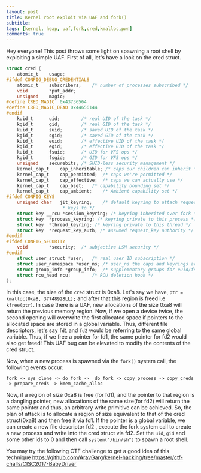 ```yaml
---
layout: post
title: Kernel root exploit via UAF and fork()
subtitle: 
tags: [kernel, heap, uaf,fork,cred,kmalloc,pwn]
comments: true
---
```


Hey everyone! This post throws some light on spawning a root shell by exploiting a simple UAF. First of all, let's have a look on the cred struct.

```c
struct cred {
    atomic_t    usage;
#ifdef CONFIG_DEBUG_CREDENTIALS
    atomic_t    subscribers;    /* number of processes subscribed */
    void        *put_addr;
    unsigned    magic;
#define CRED_MAGIC  0x43736564
#define CRED_MAGIC_DEAD 0x44656144
#endif
    kuid_t      uid;        /* real UID of the task */
    kgid_t      gid;        /* real GID of the task */
    kuid_t      suid;       /* saved UID of the task */
    kgid_t      sgid;       /* saved GID of the task */
    kuid_t      euid;       /* effective UID of the task */
    kgid_t      egid;       /* effective GID of the task */
    kuid_t      fsuid;      /* UID for VFS ops */
    kgid_t      fsgid;      /* GID for VFS ops */
    unsigned    securebits; /* SUID-less security management */
    kernel_cap_t    cap_inheritable; /* caps our children can inherit */
    kernel_cap_t    cap_permitted;  /* caps we're permitted */
    kernel_cap_t    cap_effective;  /* caps we can actually use */
    kernel_cap_t    cap_bset;   /* capability bounding set */
    kernel_cap_t    cap_ambient;    /* Ambient capability set */
#ifdef CONFIG_KEYS
    unsigned char   jit_keyring;    /* default keyring to attach requested
                     * keys to */
    struct key __rcu *session_keyring; /* keyring inherited over fork */
    struct key  *process_keyring; /* keyring private to this process */
    struct key  *thread_keyring; /* keyring private to this thread */
    struct key  *request_key_auth; /* assumed request_key authority */
#endif
#ifdef CONFIG_SECURITY
    void        *security;  /* subjective LSM security */
#endif
    struct user_struct *user;   /* real user ID subscription */
    struct user_namespace *user_ns; /* user_ns the caps and keyrings are relative to. */
    struct group_info *group_info;  /* supplementary groups for euid/fsgid */
    struct rcu_head rcu;        /* RCU deletion hook */
};
```

In this case, the size of the `cred` struct is 0xa8. Let's say we have,
`ptr = kmalloc(0xa8, 37748928LL);` and after that this region is freed i.e `kfree(ptr)`.
In case there is a UAF, new allocations of the size 0xa8 will return the previous memory region. Now, if we open a device twice, the second opening will overwrite the first allocated space if pointers to the allocated space are stored in a global variable. Thus, different file descriptors, let's say `fd1` and `fd2` would be referring to the same global variable. Thus, if we free a pointer for fd1, the same pointer for fd2 would also get freed! This UAF bug can be elevated to modify the contents of the cred struct.

Now, when a new process is spawned via the `fork()` system call, the following events occur:


```fork -> sys_clone -> do_fork -> _do_fork -> copy_process -> copy_creds -> prepare_creds -> kmem_cache_alloc ```


Now, if a region of size 0xa8 is free (for fd1), and the pointer to that region is a dangling pointer, new allocations of the same size(for fd2) will return the same pointer and thus, an arbitrary write primitive can be achieved. So, the plan of attack is to allocate a region of size equivalent to that of the cred struct(0xa8) and then free it via fd1. If the pointer is a global variable, we can create a new file descriptor fd2 , execute the fork system call to create a new process and write into the cred struct via  fd2. Set the `uid`, `gid` and some other ids to 0 and then call `system("/bin/sh")` to spawn a root shell.


You may try the following CTF challenge to get a good idea of this technique
https://github.com/AravGarg/kernel-hacking/tree/master/ctf-challs/CISC2017-BabyDriver